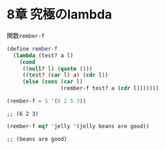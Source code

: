 
# 8章 究極のlambda

関数`rember-f`

``` scm
(define rember-f
  (lambda (test? a l)
    (cond
     ((null? l) (quote ()))
     ((test? (car l) a) (cdr l))
     (else (cons (car l)
                 (rember-f test? a (cdr l)))))))
```

``` scm
(rember-f = 5 '(6 2 5 3))
```

    ;; (6 2 3)

``` scm
(rember-f eq? 'jelly '(jelly beans are good))
```

    ;; (beans are good)
